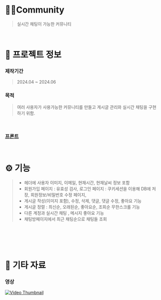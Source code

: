 # 🙋‍♀️Community
> 실시간 채팅이 가능한 커뮤니티 

<br />

# 📖 프로젝트 정보

### 제작기간
> 2024.04 ~ 2024.06

### 목적
> 여러 사용자가 사용가능한 커뮤니티를 만들고 게시글 관리와 실시간 채팅을 구현하기 위함.
<br />

### [프론트](https://github.com/ggody2/community_FE.git)

<br />

# ⚙ 기능
> - 헤더에 사용자 이미지, 이메일, 현재시간, 현재날씨 정보 포함
> - 회원가입 페이지 : 유효성 검사, 로그인 페이지 : 쿠키세션을 이용해 DB에 저장, 회원정보/비밀번호 수정 페이지, 
> - 게시글 작성(이미지 포함), 수정, 삭제, 댓글, 댓글 수정, 좋아요 기능
> - 게시글 정렬 : 최신순, 오래된순, 좋아요순, 조회순 무한스크롤 기능 
> - 다른 계정과 실시간 채팅 , 메시지 좋아요 기능
> - 채팅방페이지에서 최근 채팅순으로 채팅들 조회


<br/>
<br/>
<br />

<br />

# 📕 기타 자료
### 영상
[![Video Thumbnail](https://img.youtube.com/vi/cWKG2ihjadY/0.jpg)](https://youtu.be/cWKG2ihjadY?si=IPExs5tlsyM7hSLw)

